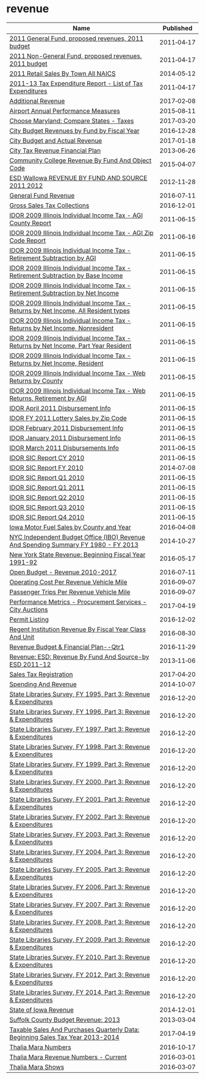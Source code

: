# revenue

Name | Published
---- | ---------
[2011 General Fund, proposed revenues, 2011 budget](../datasets/4zqn-s6g8.md) | 2011&#x2011;04&#x2011;17
[2011 Non-General Fund, proposed revenues, 2011 budget](../datasets/8tb3-k6wn.md) | 2011&#x2011;04&#x2011;17
[2011 Retail Sales By Town All NAICS](../datasets/i2kw-ntg2.md) | 2014&#x2011;05&#x2011;12
[2011-13 Tax Expenditure Report - List of Tax Expenditures](../datasets/cjmm-9sxs.md) | 2011&#x2011;04&#x2011;17
[Additional Revenue](../datasets/hii3-dcun.md) | 2017&#x2011;02&#x2011;08
[Airport Annual Performance Measures](../datasets/x4vz-3xdy.md) | 2015&#x2011;08&#x2011;11
[Choose Maryland: Compare States - Taxes](../datasets/t833-r94z.md) | 2017&#x2011;03&#x2011;20
[City Budget Revenues by Fund by Fiscal Year](../datasets/ecwz-7g9c.md) | 2016&#x2011;12&#x2011;28
[City Budget and Actual Revenue](../datasets/bzed-t5zc.md) | 2017&#x2011;01&#x2011;18
[City Tax Revenue Financial Plan](../datasets/ye26-g8nx.md) | 2013&#x2011;06&#x2011;26
[Community College Revenue By Fund And Object Code](../datasets/k7vg-hfw6.md) | 2015&#x2011;04&#x2011;07
[ESD Wallowa REVENUE BY FUND AND SOURCE 2011 2012](../datasets/rp8p-sdgn.md) | 2012&#x2011;11&#x2011;28
[General Fund Revenue](../datasets/qrkr-kfbh.md) | 2016&#x2011;07&#x2011;11
[Gross Sales Tax Collections](../datasets/d36h-vd4y.md) | 2016&#x2011;12&#x2011;01
[IDOR 2009 Illinois Individual Income Tax - AGI County Report](../datasets/zb5i-mpyi.md) | 2011&#x2011;06&#x2011;15
[IDOR 2009 Illinois Individual Income Tax - AGI Zip Code Report](../datasets/gsp6-dpce.md) | 2011&#x2011;06&#x2011;16
[IDOR 2009 Illinois Individual Income Tax - Retirement Subtraction by AGI](../datasets/rgqd-6732.md) | 2011&#x2011;06&#x2011;15
[IDOR 2009 Illinois Individual Income Tax - Retirement Subtraction by Base Income](../datasets/mn9v-gvsh.md) | 2011&#x2011;06&#x2011;15
[IDOR 2009 Illinois Individual Income Tax - Retirement Subtraction by Net Income](../datasets/k583-zsyx.md) | 2011&#x2011;06&#x2011;15
[IDOR 2009 Illinois Individual Income Tax - Returns by Net Income, All Resident types](../datasets/mviv-n6gr.md) | 2011&#x2011;06&#x2011;15
[IDOR 2009 Illinois Individual Income Tax - Returns by Net Income, Nonresident](../datasets/vq5r-2mgk.md) | 2011&#x2011;06&#x2011;15
[IDOR 2009 Illinois Individual Income Tax - Returns by Net Income, Part Year Resident](../datasets/5szy-sqcy.md) | 2011&#x2011;06&#x2011;15
[IDOR 2009 Illinois Individual Income Tax - Returns by Net Income, Resident](../datasets/eg43-k3nr.md) | 2011&#x2011;06&#x2011;15
[IDOR 2009 Illinois Individual Income Tax - Web Returns by County](../datasets/yyri-n7jj.md) | 2011&#x2011;06&#x2011;15
[IDOR 2009 Illinois Individual Income Tax - Web Returns, Retirement by AGI](../datasets/etp7-eky4.md) | 2011&#x2011;06&#x2011;15
[IDOR April 2011 Disbursement Info](../datasets/v8mt-a2xt.md) | 2011&#x2011;06&#x2011;15
[IDOR FY 2011 Lottery Sales by Zip Code](../datasets/r9kx-zjnk.md) | 2011&#x2011;06&#x2011;15
[IDOR February 2011 Disbursement Info](../datasets/q7st-f6ng.md) | 2011&#x2011;06&#x2011;15
[IDOR January 2011 Disbursement Info](../datasets/9hd6-23mp.md) | 2011&#x2011;06&#x2011;15
[IDOR March 2011 Disbursements Info](../datasets/cicy-8kct.md) | 2011&#x2011;06&#x2011;15
[IDOR SIC Report CY 2010](../datasets/9rcx-nbsc.md) | 2011&#x2011;06&#x2011;15
[IDOR SIC Report FY 2010](../datasets/m3kd-563s.md) | 2014&#x2011;07&#x2011;08
[IDOR SIC Report Q1 2010](../datasets/pdek-iinb.md) | 2011&#x2011;06&#x2011;15
[IDOR SIC Report Q1 2011](../datasets/ac78-yfyz.md) | 2011&#x2011;06&#x2011;15
[IDOR SIC Report Q2 2010](../datasets/bqyx-sm7a.md) | 2011&#x2011;06&#x2011;15
[IDOR SIC Report Q3 2010](../datasets/uwtt-n6qv.md) | 2011&#x2011;06&#x2011;15
[IDOR SIC Report Q4 2010](../datasets/k5hg-a9v2.md) | 2011&#x2011;06&#x2011;15
[Iowa Motor Fuel Sales by County and Year](../datasets/hbwp-wys3.md) | 2016&#x2011;04&#x2011;08
[NYC Independent Budget Office (IBO) Revenue And Spending Summary FY 1980 - FY 2013](../datasets/7zhs-43jt.md) | 2014&#x2011;10&#x2011;27
[New York State Revenue: Beginning Fiscal Year 1991-92](../datasets/eda3-in2f.md) | 2016&#x2011;05&#x2011;17
[Open Budget - Revenue 2010-2017](../datasets/ih6g-qkwz.md) | 2016&#x2011;07&#x2011;11
[Operating Cost Per Revenue Vehicle Mile](../datasets/tmp8-b5cn.md) | 2016&#x2011;09&#x2011;07
[Passenger Trips Per Revenue Vehicle Mile](../datasets/vu4x-y4sr.md) | 2016&#x2011;09&#x2011;07
[Performance Metrics - Procurement Services - City Auctions](../datasets/s9wg-6is6.md) | 2017&#x2011;04&#x2011;19
[Permit Listing](../datasets/658t-2kwk.md) | 2016&#x2011;12&#x2011;02
[Regent Institution Revenue By Fiscal Year Class And Unit](../datasets/j5dj-2hfj.md) | 2016&#x2011;08&#x2011;30
[Revenue Budget & Financial Plan--Qtr1](../datasets/vf4p-p8ui.md) | 2016&#x2011;11&#x2011;29
[Revenue: ESD: Revenue By Fund And Source-by ESD 2011-12](../datasets/4x2s-5ci8.md) | 2013&#x2011;11&#x2011;06
[Sales Tax Registration](../datasets/qxyi-45qt.md) | 2017&#x2011;04&#x2011;20
[Spending And Revenue](../datasets/bpnb-jwfb.md) | 2014&#x2011;10&#x2011;07
[State Libraries Survey, FY 1995, Part 3: Revenue & Expenditures](../datasets/yam5-caqd.md) | 2016&#x2011;12&#x2011;20
[State Libraries Survey, FY 1996, Part 3: Revenue & Expenditures](../datasets/ux9w-5pde.md) | 2016&#x2011;12&#x2011;20
[State Libraries Survey, FY 1997, Part 3: Revenue & Expenditures](../datasets/xzhn-73j5.md) | 2016&#x2011;12&#x2011;20
[State Libraries Survey, FY 1998, Part 3: Revenue & Expenditures](../datasets/y4qj-96v4.md) | 2016&#x2011;12&#x2011;20
[State Libraries Survey, FY 1999, Part 3: Revenue & Expenditures](../datasets/i95s-tzua.md) | 2016&#x2011;12&#x2011;20
[State Libraries Survey, FY 2000, Part 3: Revenue & Expenditures](../datasets/jwf5-pnss.md) | 2016&#x2011;12&#x2011;20
[State Libraries Survey, FY 2001, Part 3: Revenue & Expenditures](../datasets/mem6-3u6k.md) | 2016&#x2011;12&#x2011;20
[State Libraries Survey, FY 2002, Part 3: Revenue & Expenditures](../datasets/txdv-aers.md) | 2016&#x2011;12&#x2011;20
[State Libraries Survey, FY 2003, Part 3: Revenue & Expenditures](../datasets/bvhh-ix9q.md) | 2016&#x2011;12&#x2011;20
[State Libraries Survey, FY 2004, Part 3: Revenue & Expenditures](../datasets/cmqi-svw5.md) | 2016&#x2011;12&#x2011;20
[State Libraries Survey, FY 2005, Part 3: Revenue & Expenditures](../datasets/v5ua-6vwr.md) | 2016&#x2011;12&#x2011;20
[State Libraries Survey, FY 2006, Part 3: Revenue & Expenditures](../datasets/4yk9-qksv.md) | 2016&#x2011;12&#x2011;20
[State Libraries Survey, FY 2007, Part 3: Revenue & Expenditures](../datasets/9wry-mtm5.md) | 2016&#x2011;12&#x2011;20
[State Libraries Survey, FY 2008, Part 3: Revenue & Expenditures](../datasets/t6s9-mm7b.md) | 2016&#x2011;12&#x2011;20
[State Libraries Survey, FY 2009, Part 3: Revenue & Expenditures](../datasets/auqm-gett.md) | 2016&#x2011;12&#x2011;20
[State Libraries Survey, FY 2010, Part 3: Revenue & Expenditures](../datasets/mjb9-rsyd.md) | 2016&#x2011;12&#x2011;20
[State Libraries Survey, FY 2012, Part 3: Revenue & Expenditures](../datasets/9j5w-shf3.md) | 2016&#x2011;12&#x2011;20
[State Libraries Survey, FY 2014, Part 3: Revenue & Expenditures](../datasets/gx9p-ff9r.md) | 2016&#x2011;12&#x2011;20
[State of Iowa Revenue](../datasets/urps-v5ck.md) | 2014&#x2011;12&#x2011;01
[Suffolk County Budget Revenue: 2013](../datasets/ny6c-cjvw.md) | 2013&#x2011;03&#x2011;04
[Taxable Sales And Purchases Quarterly Data: Beginning Sales Tax Year 2013-2014](../datasets/ny73-2j3u.md) | 2017&#x2011;04&#x2011;19
[Thalia Mara Numbers](../datasets/wr52-jff7.md) | 2016&#x2011;10&#x2011;17
[Thalia Mara Revenue Numbers - Current](../datasets/n89e-qb3v.md) | 2016&#x2011;03&#x2011;01
[Thalia Mara Shows](../datasets/fcrk-mukz.md) | 2016&#x2011;03&#x2011;07

